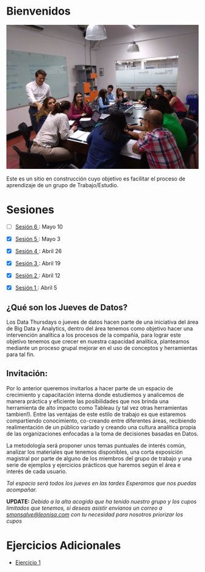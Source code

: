 # Bienvenidos

![Nosotros](/aux/5.jpeg)

Este es un sitio en construcción cuyo objetivo es facilitar el proceso de aprendizaje de un grupo de Trabajo/Estudio.

# Sesiones

- [ ] [Sesión 6 ](/sesiones/6.md) : Mayo 10
- [x] [Sesión 5 ](/sesiones/5.md) : Mayo 3
- [x] [Sesión 4 ](/sesiones/4.md) : Abril 26
- [x] [Sesión 3 ](/sesiones/3.md) : Abril 19
- [x] [Sesión 2 ](/sesiones/2.md) : Abril 12
- [x] [Sesión 1 ](/sesiones/1.md) : Abril 5


## ¿Qué son los Jueves de Datos?

Los Data Thursdays o jueves de datos hacen parte de una iniciativa del área de Big Data y Analytics, dentro  del área tenemos como objetivo hacer una intervención analítica a los procesos de la compañía, para lograr este objetivo tenemos que crecer en nuestra capacidad analítica, planteamos mediante un proceso grupal mejorar en el uso de conceptos y herramientas para tal fin.

## Invitación:

Por lo anterior queremos invitarlos a hacer parte de un espacio de crecimiento y capacitación interna donde estudiemos y analicemos de manera práctica y eficiente las posibilidades que nos brinda una herramienta de alto impacto como Tableau (y tal vez otras herramientas tambien!).  Entre las ventajas de este estilo de trabajo es que estaremos compartiendo conocimiento, co-creando entre diferentes áreas, recibiendo realimentación de un público variado y creando una cultura analítica propia de las organizaciones enfocadas a la toma de decisiones basadas en Datos.

La metodología será proponer unos temas puntuales de interés común, analizar los materiales que tenemos disponibles, una corta exposición magistral por parte de alguno de los miembros del grupo de trabajo y una serie de ejemplos y ejercicios prácticos que haremos según el área e interés de cada usuario.

*Tal espacio será todos los jueves en las tardes Esperamos que nos puedas acompañar.*

**UPDATE:**
_Debido a la alta acogida que ha tenido nuestro grupo y los cupos limitados que tenemos, si deseas asistir envianos un correo a smonsalve@leonisa.com con tu necesidad para nosotros priorizar los cupos_

# Ejercicios Adicionales

* [Ejercicio 1](Ejercicios/E1.md)
